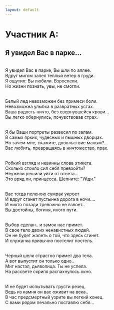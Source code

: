 ```yaml
---
layout: default
---
```


# Участник А:

## Я увидел Вас в парке...

<br/>Я увидел Вас в парке, Вы шли по аллее.
<br/>Вдруг мигом запел теплый ветер в груди.
<br/>Я ощутил: Вы любили. Взрослели.
<br/>Но жизни познать, увы, не смогли.

<br/>Белый лед невозможен без примеси боли.
<br/>Невозможна улыбка в развратных устах.
<br/>Ваша радость ничто, без свернувшейся крови...
<br/>Вы легко обернулись, почувствовав страх.

<br/>Я бы Ваши портреты развесил по залам.
<br/>В самых ярких, чудесных и пышных дворцах.
<br/>Но зачем мне, скажите, довольствие малым?..
<br/>Вас любить, превращаясь в ничтожество, прах.

<br/>Робкий взгляд и невинны слова этикета.
<br/>Сколько стоило сил себя превзойти?
<br/>Неужели решили уйти от ответа...
<br/>Это вряд ли, принцесса. Шепните: "Уйди."

<br/>Вас тогда пеленою сумрак укроет
<br/>И вдруг станет пустынна дорога в ночи....
<br/>И никто позади тревожно не взвоет..
<br/>Вы достойны, богиня, иного пути.

<br/>Выбор сделан.. и замок нас примет.
<br/>В свое тело двоих ненавистных людей.
<br/>Он не будет жалеть о той, что здесь сгинет.
<br/>И служанка привычно постелит постель.

<br/>Черный шелк страстно примет два тела.
<br/>А вот выпустит он только одно..
<br/>Миг настал, дьяволица. Ты не успела.
<br/>На рассвете скрипя распахнулось окно.

<br/>И не будет испытывать грусти резец.
<br/>Ведь из камня он вас оживит на века..
<br/>В час предсмертный узрите вы легкий конец.
<br/>С вами рядом печально поставлю себя...
